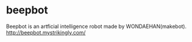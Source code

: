 # beepbot
Beepbot is an artficial intelligence robot made by WONDAEHAN(makebot).
http://beepbot.mystrikingly.com/
